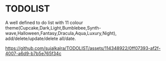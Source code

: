 # TODOLIST
A well defined to do list with 11 colour theme(Cupcake,Dark,Light,Bumblebee,Synth-wave,Halloween,Fantasy,Dracula,Aqua,Luxury,Night), add/delete/update/delete all/date.



https://github.com/sujalkalra/TODOLIST/assets/114348922/0ff07393-af2f-4007-a6d9-b7b5e765f34c

